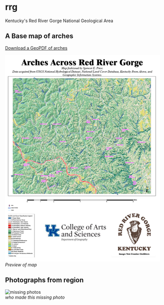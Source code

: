 # rrg

Kentucky's Red River Gorge National Geological Area

## A Base map of arches

[Download a GeoPDF of arches](basemap/rrg.pdf)

![Preview of map](basemap/RRGArches.jpg)    
*Preview of map*

## Photographs from region

![missing photos](missing/link/toimage.jpg)      
*who made this missing photo*